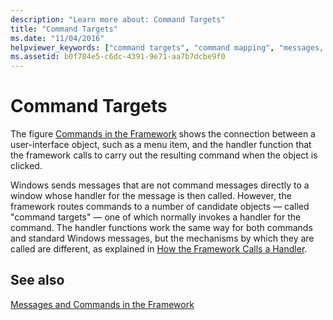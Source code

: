 ```yaml
---
description: "Learn more about: Command Targets"
title: "Command Targets"
ms.date: "11/04/2016"
helpviewer_keywords: ["command targets", "command mapping", "messages, command [MFC]", "command routing [MFC], command targets"]
ms.assetid: b0f784e5-c6dc-4391-9e71-aa7b7dcbe9f0
---
```

# Command Targets

The figure [Commands in the Framework](user-interface-objects-and-command-ids.md) shows the connection between a user-interface object, such as a menu item, and the handler function that the framework calls to carry out the resulting command when the object is clicked.

Windows sends messages that are not command messages directly to a window whose handler for the message is then called. However, the framework routes commands to a number of candidate objects — called "command targets" — one of which normally invokes a handler for the command. The handler functions work the same way for both commands and standard Windows messages, but the mechanisms by which they are called are different, as explained in [How the Framework Calls a Handler](how-the-framework-calls-a-handler.md).

## See also

[Messages and Commands in the Framework](messages-and-commands-in-the-framework.md)
